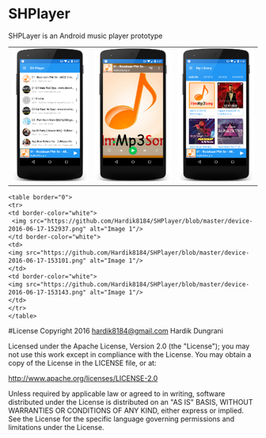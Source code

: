 # SHPlayer
SHPLayer is an Android music player prototype

<div>
    <table border="0">
    <tr>
    <td border-color="white">
     <img src="https://github.com/Hardik8184/SHPlayer/blob/master/device-2016-06-17-152727.png" alt="Image 1"/>
    </td> 
    <td border-color="white">
    <img src="https://github.com/Hardik8184/SHPlayer/blob/master/device-2016-06-17-152757.png" alt="Image 1"/>
    </td>
    <td border-color="white">
    <img src="https://github.com/Hardik8184/SHPlayer/blob/master/device-2016-06-17-152838.png" alt="Image 1"/>
    </td>
    </tr>
    </table>
    
    <table border="0">
    <tr>
    <td border-color="white">
     <img src="https://github.com/Hardik8184/SHPlayer/blob/master/device-2016-06-17-152937.png" alt="Image 1"/>
    </td border-color="white"> 
    <td>
    <img src="https://github.com/Hardik8184/SHPlayer/blob/master/device-2016-06-17-153101.png" alt="Image 1"/>
    </td>
    <td border-color="white">
    <img src="https://github.com/Hardik8184/SHPlayer/blob/master/device-2016-06-17-153143.png" alt="Image 1"/>
    </td>
    </tr>
    </table>
</div>



#License
Copyright 2016 hardik8184@gmail.com Hardik Dungrani

Licensed under the Apache License, Version 2.0 (the "License"); you may not use this work except in compliance with the License. You may obtain a copy of the License in the LICENSE file, or at:

http://www.apache.org/licenses/LICENSE-2.0

Unless required by applicable law or agreed to in writing, software distributed under the License is distributed on an "AS IS" BASIS, WITHOUT WARRANTIES OR CONDITIONS OF ANY KIND, either express or implied. See the License for the specific language governing permissions and limitations under the License.
